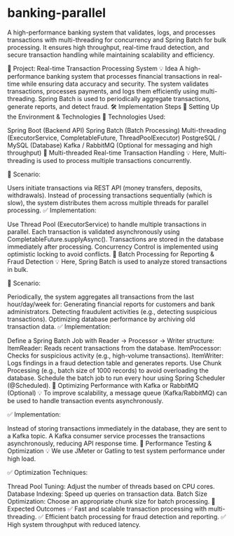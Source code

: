 # banking-parallel
A high-performance banking system that validates, logs, and processes transactions with multi-threading for concurrency and Spring Batch for bulk processing. It ensures high throughput, real-time fraud detection, and secure transaction handling while maintaining scalability and efficiency.


📌 Project: Real-time Transaction Processing System
💡 Idea
A high-performance banking system that processes financial transactions in real-time while ensuring data accuracy and security.
The system validates transactions, processes payments, and logs them efficiently using multi-threading.
Spring Batch is used to periodically aggregate transactions, generate reports, and detect fraud.
🛠 Implementation Steps
⿡ Setting Up the Environment & Technologies
🔹 Technologies Used:

Spring Boot (Backend API)
Spring Batch (Batch Processing)
Multi-threading (ExecutorService, CompletableFuture, ThreadPoolExecutor)
PostgreSQL / MySQL (Database)
Kafka / RabbitMQ (Optional for messaging and high throughput)
⿢ Multi-threaded Real-time Transaction Handling
💡 Here, Multi-threading is used to process multiple transactions concurrently.

🔹 Scenario:

Users initiate transactions via REST API (money transfers, deposits, withdrawals).
Instead of processing transactions sequentially (which is slow), the system distributes them across multiple threads for parallel processing.
✅ Implementation:

Use Thread Pool (ExecutorService) to handle multiple transactions in parallel.
Each transaction is validated asynchronously using CompletableFuture.supplyAsync().
Transactions are stored in the database immediately after processing.
Concurrency Control is implemented using optimistic locking to avoid conflicts.
⿣ Batch Processing for Reporting & Fraud Detection
💡 Here, Spring Batch is used to analyze stored transactions in bulk.

🔹 Scenario:

Periodically, the system aggregates all transactions from the last hour/day/week for:
Generating financial reports for customers and bank administrators.
Detecting fraudulent activities (e.g., detecting suspicious transactions).
Optimizing database performance by archiving old transaction data.
✅ Implementation:

Define a Spring Batch Job with Reader → Processor → Writer structure:
ItemReader: Reads recent transactions from the database.
ItemProcessor: Checks for suspicious activity (e.g., high-volume transactions).
ItemWriter: Logs findings in a fraud detection table and generates reports.
Use Chunk Processing (e.g., batch size of 1000 records) to avoid overloading the database.
Schedule the batch job to run every hour using Spring Scheduler (@Scheduled).
⿤ Optimizing Performance with Kafka or RabbitMQ (Optional)
💡 To improve scalability, a message queue (Kafka/RabbitMQ) can be used to handle transaction events asynchronously.

✅ Implementation:

Instead of storing transactions immediately in the database, they are sent to a Kafka topic.
A Kafka consumer service processes the transactions asynchronously, reducing API response time.
⿥ Performance Testing & Optimization
💡 We use JMeter or Gatling to test system performance under high load.

✅ Optimization Techniques:

Thread Pool Tuning: Adjust the number of threads based on CPU cores.
Database Indexing: Speed up queries on transaction data.
Batch Size Optimization: Choose an appropriate chunk size for batch processing.
🎯 Expected Outcomes
✅ Fast and scalable transaction processing with multi-threading.
✅ Efficient batch processing for fraud detection and reporting.
✅ High system throughput with reduced latency.
